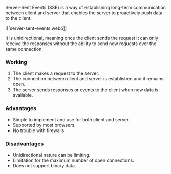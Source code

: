 Server-Sent Events (SSE) is a way of establishing long-term communication between client and server that enables the server to proactively push data to the client.

![[server-sent-events.webp]]

It is unidirectional, meaning once the client sends the request it can only receive the responses without the ability to send new requests over the same connection.

### Working

1. The client makes a request to the server.
2. The connection between client and server is established and it remains open.
3. The server sends responses or events to the client when new data is available.

### Advantages

- Simple to implement and use for both client and server.
- Supported by most browsers.
- No trouble with firewalls.

### Disadvantages

- Unidirectional nature can be limiting.
- Limitation for the maximum number of open connections.
- Does not support binary data.